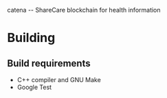 catena -- ShareCare blockchain for health information

# Building

## Build requirements

* C++ compiler and GNU Make
* Google Test

